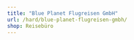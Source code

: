 ```yaml
---
title: "Blue Planet Flugreisen GmbH"
url: /hard/blue-planet-flugreisen-gmbh/
shop: Reisebüro
---
```

